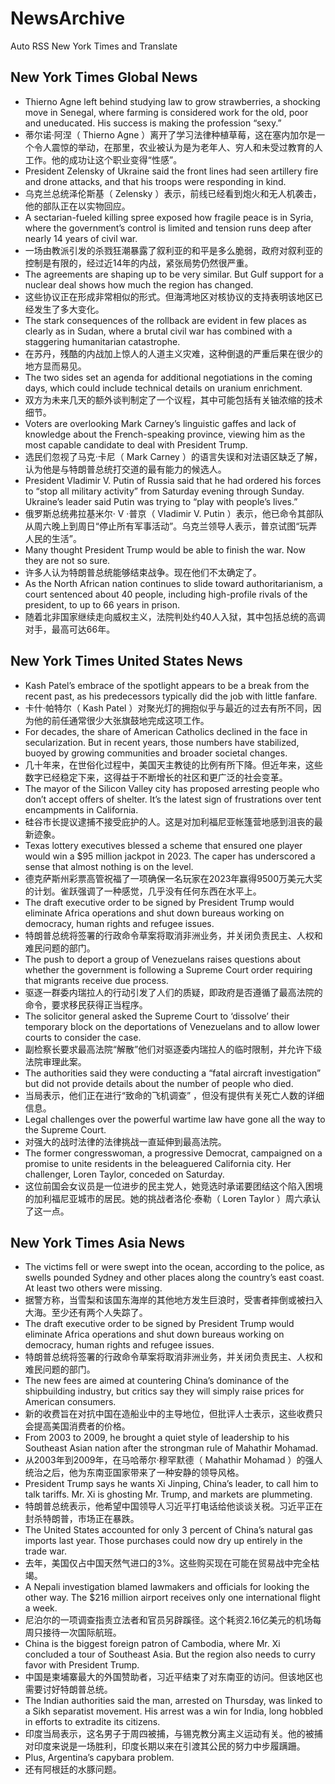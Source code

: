 # NewsArchive
Auto RSS New York Times and Translate

## New York Times Global News
* Thierno Agne left behind studying law to grow strawberries, a shocking move in Senegal, where farming is considered work for the old, poor and uneducated. His success is making the profession “sexy.”
* 蒂尔诺·阿涅（ Thierno Agne ）离开了学习法律种植草莓，这在塞内加尔是一个令人震惊的举动，在那里，农业被认为是为老年人、穷人和未受过教育的人工作。他的成功让这个职业变得“性感”。
* President Zelensky of Ukraine said the front lines had seen artillery fire and drone attacks, and that his troops were responding in kind.
* 乌克兰总统泽伦斯基（ Zelensky ）表示，前线已经看到炮火和无人机袭击，他的部队正在以实物回应。
* A sectarian-fueled killing spree exposed how fragile peace is in Syria, where the government’s control is limited and tension runs deep after nearly 14 years of civil war.
* 一场由教派引发的杀戮狂潮暴露了叙利亚的和平是多么脆弱，政府对叙利亚的控制是有限的，经过近14年的内战，紧张局势仍然很严重。
* The agreements are shaping up to be very similar. But Gulf support for a nuclear deal shows how much the region has changed.
* 这些协议正在形成非常相似的形式。但海湾地区对核协议的支持表明该地区已经发生了多大变化。
* The stark consequences of the rollback are evident in few places as clearly as in Sudan, where a brutal civil war has combined with a staggering humanitarian catastrophe.
* 在苏丹，残酷的内战加上惊人的人道主义灾难，这种倒退的严重后果在很少的地方显而易见。
* The two sides set an agenda for additional negotiations in the coming days, which could include technical details on uranium enrichment.
* 双方为未来几天的额外谈判制定了一个议程，其中可能包括有关铀浓缩的技术细节。
* Voters are overlooking Mark Carney’s linguistic gaffes and lack of knowledge about the French-speaking province, viewing him as the most capable candidate to deal with President Trump.
* 选民们忽视了马克·卡尼（ Mark Carney ）的语言失误和对法语区缺乏了解，认为他是与特朗普总统打交道的最有能力的候选人。
* President Vladimir V. Putin of Russia said that he had ordered his forces to “stop all military activity” from Saturday evening through Sunday. Ukraine’s leader said Putin was trying to “play with people’s lives.”
* 俄罗斯总统弗拉基米尔· V ·普京（ Vladimir V. Putin ）表示，他已命令其部队从周六晚上到周日“停止所有军事活动”。乌克兰领导人表示，普京试图“玩弄人民的生活”。
* Many thought President Trump would be able to finish the war. Now they are not so sure.
* 许多人认为特朗普总统能够结束战争。现在他们不太确定了。
* As the North African nation continues to slide toward authoritarianism, a court sentenced about 40 people, including high-profile rivals of the president, to up to 66 years in prison.
* 随着北非国家继续走向威权主义，法院判处约40人入狱，其中包括总统的高调对手，最高可达66年。

## New York Times United States News
* Kash Patel’s embrace of the spotlight appears to be a break from the recent past, as his predecessors typically did the job with little fanfare.
* 卡什·帕特尔（ Kash Patel ）对聚光灯的拥抱似乎与最近的过去有所不同，因为他的前任通常很少大张旗鼓地完成这项工作。
* For decades, the share of American Catholics declined in the face in secularization. But in recent years, those numbers have stabilized, buoyed by growing communities and broader societal changes.
* 几十年来，在世俗化过程中，美国天主教徒的比例有所下降。但近年来，这些数字已经稳定下来，这得益于不断增长的社区和更广泛的社会变革。
* The mayor of the Silicon Valley city has proposed arresting people who don’t accept offers of shelter. It’s the latest sign of frustrations over tent encampments in California.
* 硅谷市长提议逮捕不接受庇护的人。这是对加利福尼亚帐篷营地感到沮丧的最新迹象。
* Texas lottery executives blessed a scheme that ensured one player would win a $95 million jackpot in 2023. The caper has underscored a sense that almost nothing is on the level.
* 德克萨斯州彩票高管祝福了一项确保一名玩家在2023年赢得9500万美元大奖的计划。雀跃强调了一种感觉，几乎没有任何东西在水平上。
* The draft executive order to be signed by President Trump would eliminate Africa operations and shut down bureaus working on democracy, human rights and refugee issues.
* 特朗普总统将签署的行政命令草案将取消非洲业务，并关闭负责民主、人权和难民问题的部门。
* The push to deport a group of Venezuelans raises questions about whether the government is following a Supreme Court order requiring that migrants receive due process.
* 驱逐一群委内瑞拉人的行动引发了人们的质疑，即政府是否遵循了最高法院的命令，要求移民获得正当程序。
* The solicitor general asked the Supreme Court to ‘dissolve’ their temporary block on the deportations of Venezuelans and to allow lower courts to consider the case.
* 副检察长要求最高法院“解散”他们对驱逐委内瑞拉人的临时限制，并允许下级法院审理此案。
* The authorities said they were conducting a “fatal aircraft investigation” but did not provide details about the number of people who died.
* 当局表示，他们正在进行“致命的飞机调查” ，但没有提供有关死亡人数的详细信息。
* Legal challenges over the powerful wartime law have gone all the way to the Supreme Court.
* 对强大的战时法律的法律挑战一直延伸到最高法院。
* The former congresswoman, a progressive Democrat, campaigned on a promise to unite residents in the beleaguered California city. Her challenger, Loren Taylor, conceded on Saturday.
* 这位前国会女议员是一位进步的民主党人，她竞选时承诺要团结这个陷入困境的加利福尼亚城市的居民。她的挑战者洛伦·泰勒（ Loren Taylor ）周六承认了这一点。

## New York Times Asia News
* The victims fell or were swept into the ocean, according to the police, as swells pounded Sydney and other places along the country’s east coast. At least two others were missing.
* 据警方称，当雪梨和该国东海岸的其他地方发生巨浪时，受害者摔倒或被扫入大海。至少还有两个人失踪了。
* The draft executive order to be signed by President Trump would eliminate Africa operations and shut down bureaus working on democracy, human rights and refugee issues.
* 特朗普总统将签署的行政命令草案将取消非洲业务，并关闭负责民主、人权和难民问题的部门。
* The new fees are aimed at countering China’s dominance of the shipbuilding industry, but critics say they will simply raise prices for American consumers.
* 新的收费旨在对抗中国在造船业中的主导地位，但批评人士表示，这些收费只会提高美国消费者的价格。
* From 2003 to 2009, he brought a quiet style of leadership to his Southeast Asian nation after the strongman rule of Mahathir Mohamad.
* 从2003年到2009年，在马哈蒂尔·穆罕默德（ Mahathir Mohamad ）的强人统治之后，他为东南亚国家带来了一种安静的领导风格。
* President Trump says he wants Xi Jinping, China’s leader, to call him to talk tariffs. Mr. Xi is ghosting Mr. Trump, and markets are plummeting.
* 特朗普总统表示，他希望中国领导人习近平打电话给他谈谈关税。习近平正在封杀特朗普，市场正在暴跌。
* The United States accounted for only 3 percent of China’s natural gas imports last year. Those purchases could now dry up entirely in the trade war.
* 去年，美国仅占中国天然气进口的3%。这些购买现在可能在贸易战中完全枯竭。
* A Nepali investigation blamed lawmakers and officials for looking the other way. The $216 million airport receives only one international flight a week.
* 尼泊尔的一项调查指责立法者和官员另辟蹊径。这个耗资2.16亿美元的机场每周只接待一次国际航班。
* China is the biggest foreign patron of Cambodia, where Mr. Xi concluded a tour of Southeast Asia. But the region also needs to curry favor with President Trump.
* 中国是柬埔寨最大的外国赞助者，习近平结束了对东南亚的访问。但该地区也需要讨好特朗普总统。
* The Indian authorities said the man, arrested on Thursday, was linked to a Sikh separatist movement. His arrest was a win for India, long hobbled in efforts to extradite its citizens.
* 印度当局表示，这名男子于周四被捕，与锡克教分离主义运动有关。他的被捕对印度来说是一场胜利，印度长期以来在引渡其公民的努力中步履蹒跚。
* Plus, Argentina’s capybara problem.
* 还有阿根廷的水豚问题。

